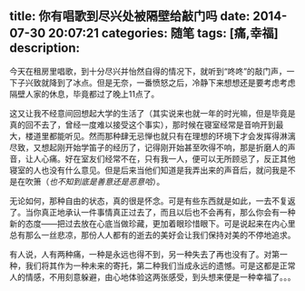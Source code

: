 title: 你有唱歌到尽兴处被隔壁给敲门吗
date: 2014-07-30 20:07:21
categories: 随笔
tags: [痛,幸福]
description: 
---

今天在租房里唱歌，到十分尽兴并怡然自得的情况下，就听到“咚咚”的敲门声，一下子兴致就降到了冰点。但是无奈，一番愤怒之后，冷静下来想想还是要考虑考虑隔壁人家的休息，毕竟都过了晚上11点了。    

这又让我不经意间回想起大学的生活了（其实说来也就一年的时光嘛，但是毕竟是真的回不去了，曾经一度难以接受这个事实），那时候在寝室经常是音响开到最大，楼道里都能听见。然而那种肆无忌惮也就只有在理想的环境下才会发挥得淋漓尽致，又想起刚开始学笛子的经历了，记得刚开始甚至吹得不响，那是折磨人的声音，让人心痛。好在室友们经常不在，只有我一人，便可以无所顾忌了，反正其他寝室的人也没有什么意见。但是后来当他们知道是我弄出来的声音后，就问我是不是在吹箫（*也不知到底是善意还是恶意哈*）。  

无论如何，那种自由的状态，真的很是怀念。可是有些东西就是如此，一去不复返了。当你真正地承认一件事情真正过去了，而且以后也不会再有，那么你会有一种新的态度——把过去放在心底当做珍藏，更加着眼珍惜眼下。可是说起来在内心里总有那么一丝悲凉，那份人人都有的逝去的美好会让我们保持对美的不停地追求。  
 
有人说，人有两种痛，一种是永远也得不到，另一种失去了再也没有了。对第一种，我们将其作为一种未来的寄托，第二种我们当成永远的遗憾。可是这都是正常人的情感，不用刻意躲避，由心地体验这两张感受，到头想来便是一种幸福了。。。